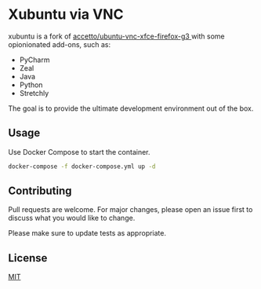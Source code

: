 # Xubuntu via VNC

xubuntu is a fork of [accetto/ubuntu-vnc-xfce-firefox-g3
](https://hub.docker.com/r/accetto/ubuntu-vnc-xfce-firefox-g3) with some opionionated add-ons, such as:

- PyCharm
- Zeal
- Java
- Python
- Stretchly

The goal is to provide the ultimate development environment out of the box.

## Usage

Use Docker Compose to start the container.

```bash
docker-compose -f docker-compose.yml up -d
```

## Contributing
Pull requests are welcome. For major changes, please open an issue first to discuss what you would like to change.

Please make sure to update tests as appropriate.

## License
[MIT](https://choosealicense.com/licenses/mit/)
